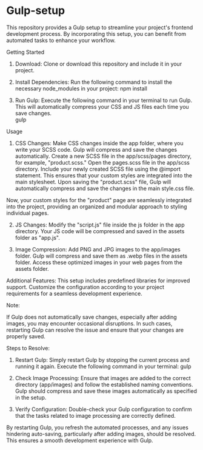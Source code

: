 # Gulp-setup

This repository provides a Gulp setup to streamline your project's frontend development process. By incorporating this setup, you can benefit from automated tasks to enhance your workflow.

Getting Started
1) Download:
   Clone or download this repository and include it in your project.

2) Install Dependencies:
   Run the following command to install the necessary node_modules in your project:
   npm install

3) Run Gulp:
   Execute the following command in your terminal to run Gulp. This will automatically compress your CSS and JS files each time you save changes.   
   gulp


Usage

1) CSS Changes:
Make CSS changes inside the app folder, where you write your SCSS code. Gulp will compress and save the changes automatically.
Create a new SCSS file in the app/scss/pages directory, for example, "product.scss."
Open the pages.scss file in the app/scss directory. Include your newly created SCSS file using the @import statement. This ensures that your custom styles are integrated into the main stylesheet.
Upon saving the "product.scss" file, Gulp will automatically compress and save the changes in the main style.css file.

Now, your custom styles for the "product" page are seamlessly integrated into the project, providing an organized and modular approach to styling individual pages.

2) JS Changes:
Modify the "script.js" file inside the js folder in the app directory. Your JS code will be compressed and saved in the assets folder as "app.js".

3) Image Compression:
Add PNG and JPG images to the app/images folder. Gulp will compress and save them as .webp files in the assets folder. Access these optimized images in your web pages from the assets folder.


Additional Features:
This setup includes predefined libraries for improved support. Customize the configuration according to your project requirements for a seamless development experience.


Note: 

If Gulp does not automatically save changes, especially after adding images, you may encounter occasional disruptions. In such cases, restarting Gulp can resolve the issue and ensure that your changes are properly saved.

Steps to Resolve:
1) 	Restart Gulp:
	Simply restart Gulp by stopping the current process and running it again. Execute the following command in your terminal:
	gulp

2) 	Check Image Processing:
	Ensure that images are added to the correct directory (app/images) and follow the established naming conventions. Gulp should compress and save these images automatically as specified in the setup.

3) 	Verify Configuration:
	Double-check your Gulp configuration to confirm that the tasks related to image processing are correctly defined.

By restarting Gulp, you refresh the automated processes, and any issues hindering auto-saving, particularly after adding images, should be resolved. This ensures a smooth development experience with Gulp.